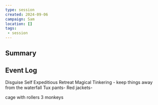 ```yaml
---
type: session
created: 2024-09-06
campaign: Sam
location: []
tags:
 - session
---
```



## Summary

## Event Log

Disguise Self
Expeditious Retreat
Magical Tinkering - keep things away from the waterfall
Tux pants- Red jackets- 

cage with rollers
3 monkeys


